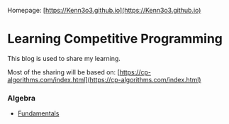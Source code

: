 Homepage: [https://Kenn3o3.github.io](https://Kenn3o3.github.io)

# Learning Competitive Programming

This blog is used to share my learning. 

Most of the sharing will be based on: [https://cp-algorithms.com/index.html](https://cp-algorithms.com/index.html)

### Algebra
- [Fundamentals](algebra/fundamental.md)

